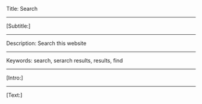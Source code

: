 Title: Search

----

[Subtitle:]

----

Description: Search this website

----

Keywords: search, serarch results, results, find

----

[Intro:]

----

[Text:]